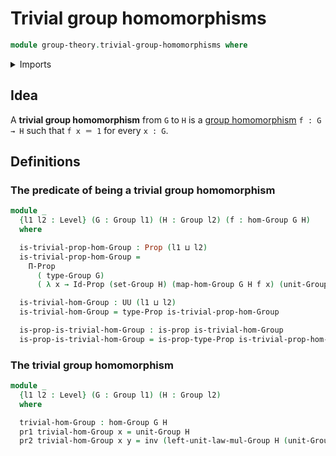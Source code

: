 # Trivial group homomorphisms

```agda
module group-theory.trivial-group-homomorphisms where
```

<details><summary>Imports</summary>

```agda
open import foundation.dependent-pair-types
open import foundation.identity-types
open import foundation.propositions
open import foundation.sets
open import foundation.universe-levels

open import group-theory.groups
open import group-theory.homomorphisms-groups
```

</details>

## Idea

A **trivial group homomorphism** from `G` to `H` is a
[group homomorphism](group-theory.homomorphisms-groups.md) `f : G → H` such that
`f x ＝ 1` for every `x : G`.

## Definitions

### The predicate of being a trivial group homomorphism

```agda
module _
  {l1 l2 : Level} (G : Group l1) (H : Group l2) (f : hom-Group G H)
  where

  is-trivial-prop-hom-Group : Prop (l1 ⊔ l2)
  is-trivial-prop-hom-Group =
    Π-Prop
      ( type-Group G)
      ( λ x → Id-Prop (set-Group H) (map-hom-Group G H f x) (unit-Group H))

  is-trivial-hom-Group : UU (l1 ⊔ l2)
  is-trivial-hom-Group = type-Prop is-trivial-prop-hom-Group

  is-prop-is-trivial-hom-Group : is-prop is-trivial-hom-Group
  is-prop-is-trivial-hom-Group = is-prop-type-Prop is-trivial-prop-hom-Group
```

### The trivial group homomorphism

```agda
module _
  {l1 l2 : Level} (G : Group l1) (H : Group l2)
  where

  trivial-hom-Group : hom-Group G H
  pr1 trivial-hom-Group x = unit-Group H
  pr2 trivial-hom-Group x y = inv (left-unit-law-mul-Group H (unit-Group H))
```
